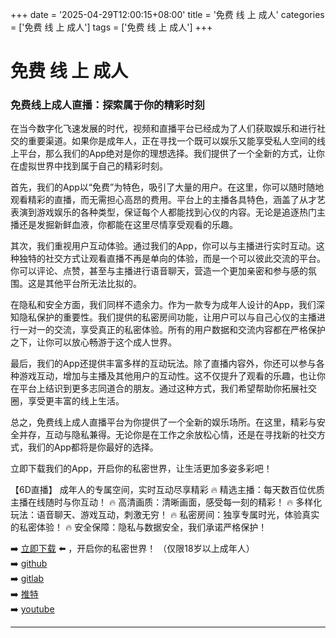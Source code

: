 +++
date = '2025-04-29T12:00:15+08:00'
title = '免费 线 上 成人'
categories = ['免费 线 上 成人']
tags = ['免费 线 上 成人']
+++

# 免费 线 上 成人

### 免费线上成人直播：探索属于你的精彩时刻

在当今数字化飞速发展的时代，视频和直播平台已经成为了人们获取娱乐和进行社交的重要渠道。如果你是成年人，正在寻找一个既可以娱乐又能享受私人空间的线上平台，那么我们的App绝对是你的理想选择。我们提供了一个全新的方式，让你在虚拟世界中找到属于自己的精彩时刻。

首先，我们的App以“免费”为特色，吸引了大量的用户。在这里，你可以随时随地观看精彩的直播，而无需担心高昂的费用。平台上的主播各具特色，涵盖了从才艺表演到游戏娱乐的各种类型，保证每个人都能找到心仪的内容。无论是追逐热门主播还是发掘新鲜血液，你都能在这里尽情享受观看的乐趣。

其次，我们重视用户互动体验。通过我们的App，你可以与主播进行实时互动。这种独特的社交方式让观看直播不再是单向的体验，而是一个可以彼此交流的平台。你可以评论、点赞，甚至与主播进行语音聊天，营造一个更加亲密和参与感的氛围。这是其他平台所无法比拟的。

在隐私和安全方面，我们同样不遗余力。作为一款专为成年人设计的App，我们深知隐私保护的重要性。我们提供的私密房间功能，让用户可以与自己心仪的主播进行一对一的交流，享受真正的私密体验。所有的用户数据和交流内容都在严格保护之下，让你可以放心畅游于这个成人世界。

最后，我们的App还提供丰富多样的互动玩法。除了直播内容外，你还可以参与各种游戏互动，增加与主播及其他用户的互动性。这不仅提升了观看的乐趣，也让你在平台上结识到更多志同道合的朋友。通过这种方式，我们希望帮助你拓展社交圈，享受更丰富的线上生活。

总之，免费线上成人直播平台为你提供了一个全新的娱乐场所。在这里，精彩与安全并存，互动与隐私兼得。无论你是在工作之余放松心情，还是在寻找新的社交方式，我们的App都将是你最好的选择。

立即下载我们的App，开启你的私密世界，让生活更加多姿多彩吧！

【6D直播】
成年人的专属空间，实时互动尽享精彩
🔥 精选主播：每天数百位优质主播在线随时与你互动！
🔥 高清画质：清晰画面，感受每一刻的精彩！
🔥 多样化玩法：语音聊天、游戏互动，刺激无穷！
🔥 私密房间：独享专属时光，体验真实的私密体验！
🔥 安全保障：隐私与数据安全，我们承诺严格保护！

➡️ [立即下载](https://down123.s3.ap-east-1.amazonaws.com/down/down.html?channelCode=blog) ⬅️ ，开启你的私密世界！
（仅限18岁以上成年人）  
➡️ [github](https://aldult-live.github.io/)  
➡️ [gitlab](https://seo-09598d.gitlab.io/)  
➡️ [推特](https://x.com/wegame33)  
➡️ [youtube](https://www.youtube.com/@6Dlive)  

---
